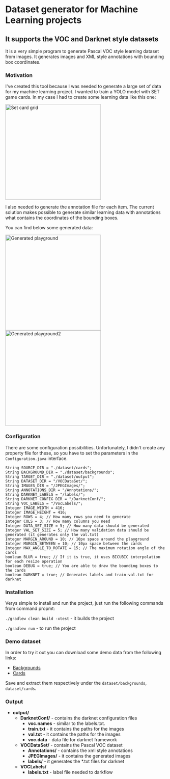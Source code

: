 # Dataset generator for Machine Learning projects
## It supports the VOC and Darknet style datasets
It is a very simple program to generate Pascal VOC style learning dataset from images. It generates images and XML style annotations with bounding box coordinates.

### Motivation

I've created this tool because I was needed to generate a large set of data for my machine learning project. I wanted to train a YOLO model with SET game cards. In my case I had to create some learning data like this one:

<img src="https://github.com/szaza/dataset-generator/blob/master/dataset/original/0005.jpg" alt="Set card grid" title="Generated playground" width="300">

I also needed to generate the annotation file for each item.
The current solution makes possible to generate similar learning data with annotations what contains the coordinates of the bounding boxes.

You can find below some generated data:

<img src="https://github.com/szaza/dataset-generator/blob/master/dataset/output/VOCDataSet/JPEGImages/card-0.jpg" alt="Generated playground" title="Generated playground" width="300"> <img src="https://github.com/szaza/dataset-generator/blob/master/dataset/output/VOCDataSet/JPEGImages/card-1.jpg" alt="Generated playground2" title="Generated playground2" width="300">

### Configuration
There are some configuration possibilities. Unfortunately, I didn't create any property file for these, so you have to set the parameters in the `Configuration.java` interface.

    String SOURCE_DIR = "./dataset/cards";
    String BACKGROUND_DIR = "./dataset/backgrounds";
    String TARGET_DIR = "./dataset/output";
    String DATASET_DIR = "/VOCDataSet/";
    String IMAGES_DIR = "/JPEGImages/";
    String ANNOTATIONS_DIR = "/Annotations/";
    String DARKNET_LABELS = "/labels/";
    String DARKNET_CONFIG_DIR = "/DarknetConf/";
    String VOC_LABELS = "/VocLabels/";    
    Integer IMAGE_WIDTH = 416;
    Integer IMAGE_HEIGHT = 416;
    Integer ROWS = 4; // How many rows you need to generate
    Integer COLS = 3; // How many columns you need
    Integer DATA_SET_SIZE = 5; // How many data should be generated
    Integer VAL_SET_SIZE = 5; // How many validation data should be generated (it generates only the val.txt)
    Integer MARGIN_AROUND = 10; // 10px space around the playground
    Integer MARGIN_BETWEEN = 10; // 10px space between the cards
    Integer MAX_ANGLE_TO_ROTATE = 15; // The maximum rotation angle of the cards
    boolean BLUR = true; // If it is true, it uses BICUBIC interpolation for each resize operation
    boolean DEBUG = true; // You are able to draw the bounding boxes to the cards
    boolean DARKNET = true; // Generates labels and train-val.txt for darknet

### Installation
Verys simple to install and run the project, just run the following commands from command propmt:

`./gradlew clean build -xtest` - it builds the project

`./gradlew run` - to run the project

### Demo dataset
In order to try it out you can download some demo data from the following links:
- [Backgrounds](https://drive.google.com/open?id=1k2tQTgyuAuCpzkEq3tqSDhjpsKTfDn_z)
- [Cards](https://drive.google.com/open?id=1adU-sSAeNNnd7fKqPAhasQdN56FxYI-d)

Save and extract them respectively under the `dataset/backgrounds`, `dataset/cards`.

### Output
* **output/**
  * **DarknetConf/** - contains the darknet configuration files
    * **voc.names** - similar to the labels.txt. 
    * **train.txt** - it contains the paths for the images
    * **val.txt** - it contains the paths for the images
    * **voc.data** - data file for darknet framework  
  * **VOCDataSet/** - contains the Pascal VOC dataset
    * **Annotations/** - contains the xml style annotations
    * **JPEGImages/** - it contains the generated images
    * **labels/** - it generates the *.txt files for darknet
  * **VOCLabels/**  
    * **labels.txt** - label file needed to darkflow
  


